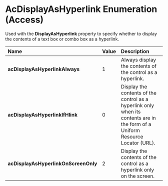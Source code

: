 
# AcDisplayAsHyperlink Enumeration (Access)

Used with the  **DisplayAsHyperlink** property to specify whether to display the contents of a text box or combo box as a hyperlink.



|**Name**|**Value**|**Description**|
|:-----|:-----|:-----|
| **acDisplayAsHyperlinkAlways**|1|Always display the contents of the control as a hyperlink.|
| **acDisplayAsHyperlinkIfHlink**|0|Display the contents of the control as a hyperlink only when its contents are in the form of a Uniform Resource Locator (URL).|
| **acDisplayAsHyperlinkOnScreenOnly**|2|Display the contents of the control as a hyperlink only on the screen.|
